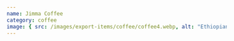 ```yaml
---
name: Jimma Coffee
category: coffee
image: { src: /images/export-items/coffee/coffee4.webp, alt: "Ethiopian coffee" }
---
```

